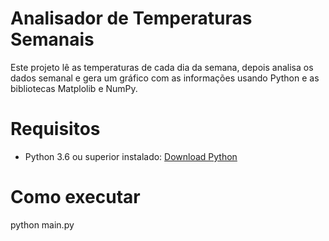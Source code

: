 # Analisador de Temperaturas Semanais

Este projeto lê as temperaturas de cada dia da semana, depois analisa os dados semanal e gera um gráfico com as informações usando Python e as bibliotecas Matplolib e NumPy.

# Requisitos

- Python 3.6 ou superior instalado: [Download Python](https://www.python.org/downloads/)

# Como executar
python main.py

